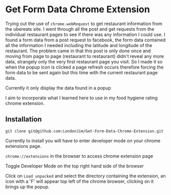 # Get Form Data Chrome Extension
Trying out the use of `chrome.webRequest` to get restaurant information from the ubereats site. I went through all the post and get requests from the individual restaurant pages to see if there was any information I could use. I found a form data from a post request to facebook, the form data contained all the information I needed including the latitude and longitude of the restaurant. The problem came in that this post is only done once and moving from page to page (restaurant to restaurant) didn't reveal any more data, strangely only the very first restaurant page you visit. So I made it so when the popup icon is clicked a page refresh occurs therefore forcing the form data to be sent again but this time with the current restaurant page data.

Currently it only display the data found in a popup

I aim to incorporate what I learned here to use in my food hygiene rating chrome extension.

## Installation

`git clone git@github.com:LondonJim/Get-Form-Data-Chrome-Extension.git`

Currently to install you will have to enter developer mode on your chrome extensions page.

`chrome://extensions` in the browser to access chrome extension page

Toggle Developer Mode on the top right hand side of the browser

Click on `Load unpacked` and select the directory containing the extension, an icon with a 'F' will appear top left of the chrome browser, clicking on it brings up the popup.
